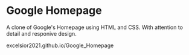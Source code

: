 # Google Homepage

A clone of Google's Homepage using HTML and CSS. With attention to detail and responive design.

excelsior2021.github.io/Google_Homepage
